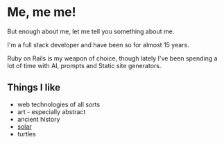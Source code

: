 # Me, me me!

But enough about me, let me tell you something about me.

I'm a full stack developer and have been so for almost 15 years.

Ruby on Rails is my weapon of choice, though lately I've been spending a lot of time with AI, prompts and Static site generators.

## Things I like

- web technologies of all sorts
- art - especially abstract
- ancient history
- [solar](https://github.com/voodoo/static-solar-plan)
- turtles
